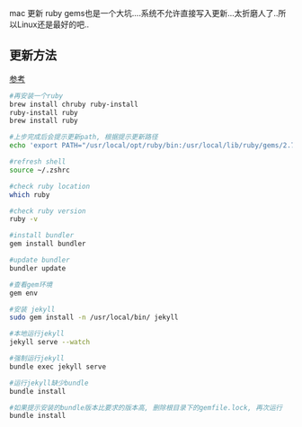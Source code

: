 mac 更新 ruby gems也是一个大坑....系统不允许直接写入更新...太折磨人了..所以Linux还是最好的吧..

## 更新方法

[参考](https://stackoverflow.com/questions/51126403/you-dont-have-write-permissions-for-the-library-ruby-gems-2-3-0-directory-ma)

```bash
#再安装一个ruby
brew install chruby ruby-install
ruby-install ruby
brew install ruby

#上步完成后会提示更新path, 根据提示更新路径
echo 'export PATH="/usr/local/opt/ruby/bin:/usr/local/lib/ruby/gems/2.7.0/bin:$PATH"' >> ~/.zshrc

#refresh shell
source ~/.zshrc

#check ruby location
which ruby

#check ruby version
ruby -v

#install bundler
gem install bundler

#update bundler
bundler update

#查看gem环境
gem env

#安装 jekyll
sudo gem install -n /usr/local/bin/ jekyll

#本地运行jekyll
jekyll serve --watch

#强制运行jekyll
bundle exec jekyll serve

#运行jekyll缺少bundle
bundle install

#如果提示安装的bundle版本比要求的版本高, 删除根目录下的gemfile.lock, 再次运行
bundle install
```

